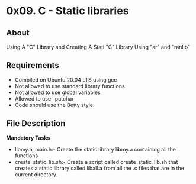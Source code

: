 # 0x09. C - Static libraries
## About
Using A "C" Library and Creating A Stati "C" Library Using "ar" and "ranlib"

## Requirements
- Compiled on Ubuntu 20.04 LTS using gcc
- Not allowed to use standard library functions
- Not allowed to use global variables
- Allowed to use _putchar
- Code should use the Betty style.
## File Description
**Mandatory Tasks**
- libmy.a, main.h:- Create the static library libmy.a containing all the functions
- create_static_lib.sh:- Create a script called create_static_lib.sh that creates a static library called liball.a from all the .c files that are in the current directory.

